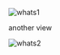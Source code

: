 
![whats1](https://github.com/Bukhariu33/Whatsappp/assets/101917043/fd563667-c4de-497e-aee3-d396a245feea)

another view


![whats2](https://github.com/Bukhariu33/Whatsappp/assets/101917043/b00b3e33-00f2-4b25-a34a-4230b1a0fd5e)
